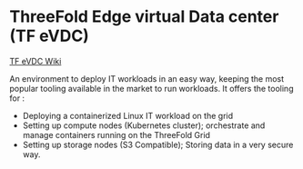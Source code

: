 # ThreeFold Edge virtual Data center (TF eVDC)

[TF eVDC Wiki](https://vdc2.threefold.io)

An environment to deploy IT workloads in an easy way, keeping the most popular tooling available in the market to run workloads.
It offers the tooling for :
- Deploying a containerized Linux IT workload on the grid
- Setting up compute nodes (Kubernetes cluster); orchestrate and manage containers running on the ThreeFold Grid
- Setting up storage nodes (S3 Compatible); Storing data in a very secure way.

